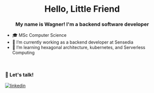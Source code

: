 # <div align="center"> Hello, Little Friend </div>

### <div align="center"> My name is Wagner! I'm a backend software developer </div>  

- 🎓 MSc Computer Science
- 🔭 I’m currently working as a backend developer at Sensedia
- 🌱 I’m learning hexagonal architecture, kubernetes, and Serverless Computing

</br>

### 💬 Let's talk!

<div align="left">
<a href="https://www.linkedin.com/in/marqueswsm/" target="_blank">
  <img src=https://img.shields.io/badge/linkedin-%231E77B5.svg?&style=for-the-badge&logo=linkedin&logoColor=white alt=linkedin style="margin-bottom: 5px;" />
</a>
</div>  
